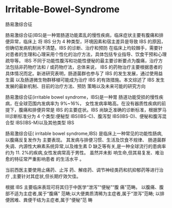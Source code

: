 # Irritable-Bowel-Syndrome
肠易激综合征


肠易激综合征(IBS)是一种胃肠道功能紊乱的慢性疾病，临床症状主要有腹痛和排便异常，临床上 将 IBS 分为 4 种类型，环境因素和宿主差异是导致 IBS 的原因，但确切发病机制尚不清楚。IBS 的诊断、治疗和预防 在临床上均较棘手，需要针对患者的生理和心理采用个性化的治疗方法，具体包括专业指导、饮食干预和心理疏导等。 IBS 不同于功能性腹泻和功能性便秘的最主要诊断要点为腹痛，治疗方法包括非药物疗法和 / 或药物疗法，总体来说， IBS 的药物治疗主要根据患者的具体情况而定。新进研究表明，肠道菌群也参与了 IBS 的发生发展，通过使用益生菌 以及肠道微生物群移植可能成为治疗 IBS 的有效措施。本文综述了 IBS 发生发展的最新机制、目前的治疗方法、预防 策略以及未来可能的研究方向

肠易激综合征(irritable bowel syndrome，IBS)是一种胃 肠道功能受损的慢性疾病，在全球范围内发病率为 9%~16%，
女性发病率略高。在没有器质性疾病的前提下，腹痛和排便异常是 IBS 的主要症状。IBS 尚缺乏准确的诊断标准，根据罗马III诊断标准分为 4 个类型:便秘型 IBS(IBS-C)、腹泻型 IBS(IBS-D)、便秘和腹泻混合型 IBS(IBS-M)以及其他类型 IBS

肠易激综合征( irritable bowel syndrome,IBS) 是临床上一种常见的功能性肠病,以腹痛反复发作为 主要表现。 其发病与排便习惯、生活及饮食不规律、 肠道菌群失调、内源性大麻素系统异常,以及维生素 D 缺乏等有关,是一种全球流行的患病率约为 11. 2%的疾病,女性发病常高于男性。 虽然并未影 响生命,但其易复发、难治愈的特征常严重影响患者 的生活水平 。 

当前西医主要使用止痛药、止泻 药、解痉药、调节神经类药和抗抑郁药等进行治 疗 ,主要针对其症状,但长期疗效欠佳。 

根据 IBS 主要临床表现可将其归于中医学“泄泻”“便秘”“腹 痛”范畴。 
以腹痛、腹部不适为主症者,属于“腹痛” 范畴;以大便粪质清稀为主症者,属于“泄泻”范畴; 以排便困难、粪便干结为主症者,属于“便秘”范 畴
